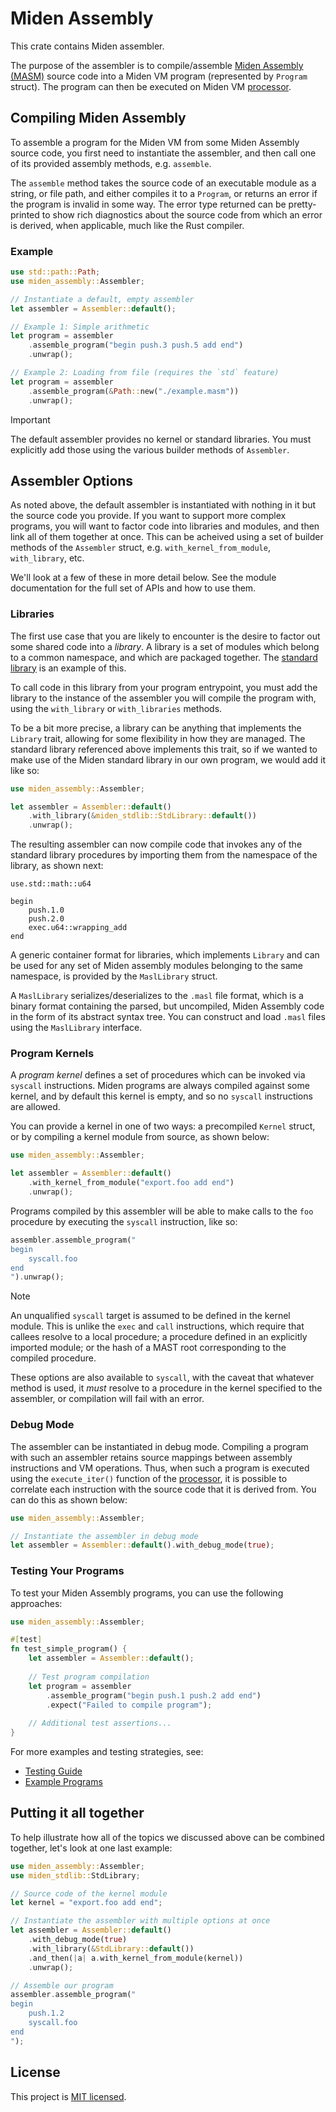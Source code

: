 # Miden Assembly

This crate contains Miden assembler.

The purpose of the assembler is to compile/assemble [Miden Assembly (MASM)](https://0xpolygonmiden.github.io/miden-vm/user_docs/assembly/main.html)
source code into a Miden VM program (represented by `Program` struct). The program
can then be executed on Miden VM [processor](../processor).

## Compiling Miden Assembly

To assemble a program for the Miden VM from some Miden Assembly source code, you first
need to instantiate the assembler, and then call one of its provided assembly methods,
e.g. `assemble`.

The `assemble` method takes the source code of an executable module as a string, or
file path, and either compiles it to a `Program`, or returns an error if the program
is invalid in some way. The error type returned can be pretty-printed to show rich
diagnostics about the source code from which an error is derived, when applicable,
much like the Rust compiler.

### Example

```rust
use std::path::Path;
use miden_assembly::Assembler;

// Instantiate a default, empty assembler
let assembler = Assembler::default();

// Example 1: Simple arithmetic
let program = assembler
    .assemble_program("begin push.3 push.5 add end")
    .unwrap();

// Example 2: Loading from file (requires the `std` feature)
let program = assembler
    .assemble_program(&Path::new("./example.masm"))
    .unwrap();
```

> [!IMPORTANT]  
> The default assembler provides no kernel or standard libraries. You must
> explicitly add those using the various builder methods of `Assembler`.

## Assembler Options

As noted above, the default assembler is instantiated with nothing in it but
the source code you provide. If you want to support more complex programs, you
will want to factor code into libraries and modules, and then link all of them
together at once. This can be acheived using a set of builder methods of the
`Assembler` struct, e.g. `with_kernel_from_module`, `with_library`, etc.

We'll look at a few of these in more detail below. See the module documentation
for the full set of APIs and how to use them.

### Libraries

The first use case that you are likely to encounter is the desire to factor out
some shared code into a _library_. A library is a set of modules which belong
to a common namespace, and which are packaged together. The
[standard library](../stdlib) is an example of this.

To call code in this library from your program entrypoint, you must add the
library to the instance of the assembler you will compile the program with,
using the `with_library` or `with_libraries` methods.

To be a bit more precise, a library can be anything that implements the `Library`
trait, allowing for some flexibility in how they are managed. The standard library
referenced above implements this trait, so if we wanted to make use of the Miden
standard library in our own program, we would add it like so:

```rust
use miden_assembly::Assembler;

let assembler = Assembler::default()
    .with_library(&miden_stdlib::StdLibrary::default())
    .unwrap();
```

The resulting assembler can now compile code that invokes any of the
standard library procedures by importing them from the namespace of
the library, as shown next:

```
use.std::math::u64

begin
    push.1.0
    push.2.0
    exec.u64::wrapping_add
end
```

A generic container format for libraries, which implements `Library` and
can be used for any set of Miden assembly modules belonging to the same
namespace, is provided by the `MaslLibrary` struct.

A `MaslLibrary` serializes/deserializes to the `.masl` file format, which
is a binary format containing the parsed, but uncompiled, Miden Assembly
code in the form of its abstract syntax tree. You can construct and load
`.masl` files using the `MaslLibrary` interface.

### Program Kernels

A _program kernel_ defines a set of procedures which can be invoked via
`syscall` instructions. Miden programs are always compiled against some kernel,
and by default this kernel is empty, and so no `syscall` instructions are
allowed.

You can provide a kernel in one of two ways: a precompiled `Kernel` struct,
or by compiling a kernel module from source, as shown below:

```rust
use miden_assembly::Assembler;

let assembler = Assembler::default()
    .with_kernel_from_module("export.foo add end")
    .unwrap();
```

Programs compiled by this assembler will be able to make calls to the
`foo` procedure by executing the `syscall` instruction, like so:

```rust
assembler.assemble_program("
begin
    syscall.foo
end
").unwrap();
```

> [!NOTE]
> An unqualified `syscall` target is assumed to be defined in the kernel module.
> This is unlike the `exec` and `call` instructions, which require that callees
> resolve to a local procedure; a procedure defined in an explicitly imported
> module; or the hash of a MAST root corresponding to the compiled procedure.
>
> These options are also available to `syscall`, with the caveat that whatever
> method is used, it _must_ resolve to a procedure in the kernel specified to
> the assembler, or compilation will fail with an error.

### Debug Mode

The assembler can be instantiated in debug mode. Compiling a program with such an assembler retains source mappings between assembly instructions and VM operations. Thus, when such a program is executed using the `execute_iter()` function of the [processor](../processor), it is possible to correlate each
instruction with the source code that it is derived from. You can do this as
shown below:

```rust
use miden_assembly::Assembler;

// Instantiate the assembler in debug mode
let assembler = Assembler::default().with_debug_mode(true);
```

### Testing Your Programs

To test your Miden Assembly programs, you can use the following approaches:

```rust
use miden_assembly::Assembler;

#[test]
fn test_simple_program() {
    let assembler = Assembler::default();
    
    // Test program compilation
    let program = assembler
        .assemble_program("begin push.1 push.2 add end")
        .expect("Failed to compile program");
        
    // Additional test assertions...
}
```

For more examples and testing strategies, see:
- [Testing Guide](../docs/testing.md)
- [Example Programs](../examples/)

## Putting it all together

To help illustrate how all of the topics we discussed above can be combined
together, let's look at one last example:

```rust
use miden_assembly::Assembler;
use miden_stdlib::StdLibrary;

// Source code of the kernel module
let kernel = "export.foo add end";

// Instantiate the assembler with multiple options at once
let assembler = Assembler::default()
    .with_debug_mode(true)
    .with_library(&StdLibrary::default())
    .and_then(|a| a.with_kernel_from_module(kernel))
    .unwrap();

// Assemble our program
assembler.assemble_program("
begin
    push.1.2
    syscall.foo
end
");
```

## License

This project is [MIT licensed](../LICENSE).
